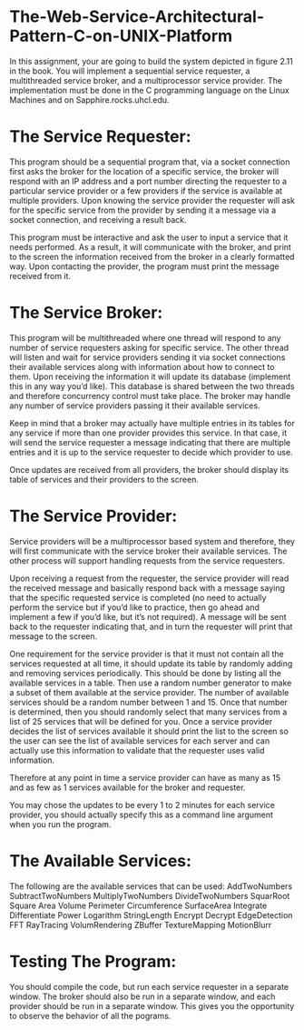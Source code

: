 # The-Web-Service-Architectural-Pattern-C-on-UNIX-Platform
In this assignment, your are going to build the system depicted in figure 2.11 in the book. You will implement a sequential service requester, a multithreaded service broker, and a multiprocessor service provider. The implementation must be done in the C programming language on the Linux Machines and on Sapphire.rocks.uhcl.edu.

# The Service Requester:
This program should be a sequential program that, via a socket connection first asks the broker for the location of a specific service, the broker will respond with an IP address and a port number directing the requester to a particular service provider or a few providers if the service is available at multiple providers. Upon knowing the service provider the requester will ask for the specific service from the provider by sending it a message via a socket connection, and receiving a result back. 

This program must be interactive and ask the user to input a service that it needs performed. As a result, it will communicate with the broker, and print to the screen the information received from the broker in a clearly formatted way. Upon contacting the provider, the program must print the message received from it.

# The Service Broker:
This program will be multithreaded where one thread will respond to any number of service requesters asking for specific service. The other thread will listen and wait for service providers sending it via socket connections their available services along with information about how to connect to them. Upon receiving the information it will update its database (implement this in any way you’d like). This database is shared between the two threads and therefore concurrency control must take place. The broker may handle any number of service providers passing it their available services.

Keep in mind that a broker may actually have multiple entries in its tables for any service if more than one provider provides this service. In that case, it will send the service requester a message indicating that there are multiple entries and it is up to the service requester to decide which provider to use. 

Once updates are received from all providers, the broker should display its table of services and their providers to the screen.

# The Service Provider:
Service providers will be a multiprocessor based system and therefore, they will first communicate with the service broker their available services. The other process will support handling requests from the service requesters. 

Upon receiving a request from the requester, the service provider will read the received message and basically respond back with a message saying that the specific requested service is completed (no need to actually perform the service but if you’d like to practice, then go ahead and implement a few if you’d like, but it’s not required). A message will be sent back to the requester indicating that, and in turn the requester will print that message to the screen. 

One requirement for the service provider is that it must not contain all the services requested at all time, it should update its table by randomly adding and removing services periodically. This should be done by listing all the available services in a table. Then use a random number generator to make a subset of them available at the service provider. The number of available services should be a random number between 1 and 15. Once that number is determined, then you should randomly select that many services from a list of 25 services that will be defined for you. Once a service provider decides the list of services available it should print the list to the screen so the user can see the list of available services for each server and can actually use this information to validate that the requester uses valid information. 

Therefore at any point in time a service provider can have as many as 15 and as few as 1 services available for the broker and requester.

You may chose the updates to be every 1 to 2 minutes for each service provider, you should actually specify this as a command line argument when you run the program.

# The Available Services:
The following are the available services that can be used:
AddTwoNumbers
SubtractTwoNumbers
MultiplyTwoNumbers
DivideTwoNumbers
SquarRoot
Square
Area
Volume
Perimeter
Circumference 
SurfaceArea
Integrate
Differentiate
Power
Logarithm
StringLength
Encrypt
Decrypt
EdgeDetection
FFT
RayTracing
VolumRendering
ZBuffer
TextureMapping
MotionBlurr

# Testing The Program:
You should compile the code, but run each service requester in a separate window. The broker should also be run in a separate window, and each provider should be run in a separate window. This gives you the opportunity to observe the behavior of all the pograms.
